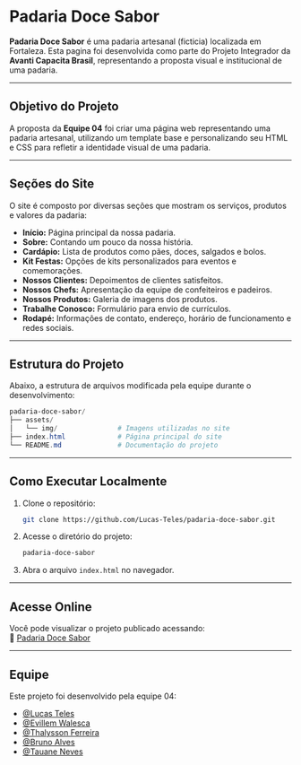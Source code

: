# Padaria Doce Sabor

**Padaria Doce Sabor** é uma padaria artesanal (ficticia) localizada em Fortaleza. Esta pagina foi desenvolvida como parte do Projeto Integrador da **Avanti Capacita Brasil**, representando a proposta visual e institucional de uma padaria.

---

## Objetivo do Projeto

A proposta da **Equipe 04** foi criar uma página web representando uma padaria artesanal, utilizando um template base e personalizando seu HTML e CSS para refletir a identidade visual de uma padaria.

---

## Seções do Site

O site é composto por diversas seções que mostram os serviços, produtos e valores da padaria:

- **Início:** Página principal da nossa padaria.  
- **Sobre:** Contando um pouco da nossa história.  
- **Cardápio:** Lista de produtos como pães, doces, salgados e bolos.  
- **Kit Festas:** Opções de kits personalizados para eventos e comemorações.  
- **Nossos Clientes:** Depoimentos de clientes satisfeitos.  
- **Nossos Chefs:** Apresentação da equipe de confeiteiros e padeiros.  
- **Nossos Produtos:** Galeria de imagens dos produtos.  
- **Trabalhe Conosco:** Formulário para envio de currículos.  
- **Rodapé:** Informações de contato, endereço, horário de funcionamento e redes sociais.  

---

## Estrutura do Projeto

Abaixo, a estrutura de arquivos modificada pela equipe durante o desenvolvimento:

```powershell
padaria-doce-sabor/
├── assets/
│   └── img/               # Imagens utilizadas no site
├── index.html             # Página principal do site
└── README.md              # Documentação do projeto
```

---

## Como Executar Localmente

1. Clone o repositório:
   ```bash
   git clone https://github.com/Lucas-Teles/padaria-doce-sabor.git
   ```
2. Acesse o diretório do projeto:
   ```bash
   padaria-doce-sabor
   ```
3. Abra o arquivo `index.html` no navegador.

---

## Acesse Online

Você pode visualizar o projeto publicado acessando:  
🔗 [Padaria Doce Sabor](https://lucas-teles.github.io/padaria-doce-sabor/)

---

## Equipe

Este projeto foi desenvolvido pela equipe 04:

- [@Lucas Teles](https://github.com/Lucas-Teles)  
- [@Evillem Walesca](https://github.com/evillem-gitgit)  
- [@Thalysson Ferreira](https://github.com/ThalyssonFerreir)  
- [@Bruno Alves](https://github.com/brunoalves0921)  
- [@Tauane Neves](https://github.com/TauaneNeves)
